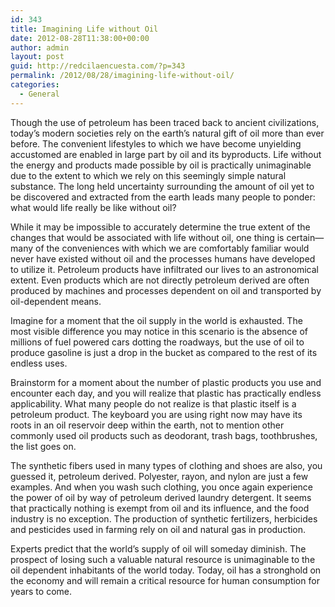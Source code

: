 ```yaml
---
id: 343
title: Imagining Life without Oil
date: 2012-08-28T11:38:00+00:00
author: admin
layout: post
guid: http://redcilaencuesta.com/?p=343
permalink: /2012/08/28/imagining-life-without-oil/
categories:
  - General
---
```

Though the use of petroleum has been traced back to ancient civilizations, today’s modern societies rely on the earth’s natural gift of oil more than ever before. The convenient lifestyles to which we have become unyielding accustomed are enabled in large part by oil and its byproducts. Life without the energy and products made possible by oil is practically unimaginable due to the extent to which we rely on this seemingly simple natural substance. The long held uncertainty surrounding the amount of oil yet to be discovered and extracted from the earth leads many people to ponder: what would life really be like without oil?

While it may be impossible to accurately determine the true extent of the changes that would be associated with life without oil, one thing is certain—many of the conveniences with which we are comfortably familiar would never have existed without oil and the processes humans have developed to utilize it. Petroleum products have infiltrated our lives to an astronomical extent. Even products which are not directly petroleum derived are often produced by machines and processes dependent on oil and transported by oil-dependent means.

Imagine for a moment that the oil supply in the world is exhausted. The most visible difference you may notice in this scenario is the absence of millions of fuel powered cars dotting the roadways, but the use of oil to produce gasoline is just a drop in the bucket as compared to the rest of its endless uses.

Brainstorm for a moment about the number of plastic products you use and encounter each day, and you will realize that plastic has practically endless applicability. What many people do not realize is that plastic itself is a petroleum product. The keyboard you are using right now may have its roots in an oil reservoir deep within the earth, not to mention other commonly used oil products such as deodorant, trash bags, toothbrushes, the list goes on.

The synthetic fibers used in many types of clothing and shoes are also, you guessed it, petroleum derived. Polyester, rayon, and nylon are just a few examples. And when you wash such clothing, you once again experience the power of oil by way of petroleum derived laundry detergent. It seems that practically nothing is exempt from oil and its influence, and the food industry is no exception. The production of synthetic fertilizers, herbicides and pesticides used in farming rely on oil and natural gas in production.

Experts predict that the world’s supply of oil will someday diminish. The prospect of losing such a valuable natural resource is unimaginable to the oil dependent inhabitants of the world today. Today, oil has a stronghold on the economy and will remain a critical resource for human consumption for years to come.